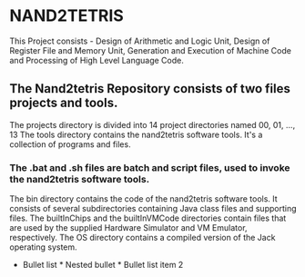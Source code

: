 # NAND2TETRIS
This Project consists - Design of Arithmetic and Logic Unit, Design of Register File and Memory Unit, Generation and Execution of Machine Code and Processing of High Level Language Code. 
## The Nand2tetris Repository consists of two files projects and tools.
The projects directory is divided into 14 project directories named 00, 01, ..., 13
The tools directory contains the nand2tetris software tools. It's a collection of programs and files.         
### The .bat and .sh files are batch and script files, used to invoke the nand2tetris software tools.
The bin directory contains the code of the nand2tetris software tools. It consists of several subdirectories containing Java class files and supporting files.
The builtInChips and the builtInVMCode directories contain files that are used by the supplied Hardware Simulator and VM Emulator, respectively.
The OS directory contains a compiled version of the Jack operating system.

* Bullet list
              * Nested bullet
          * Bullet list item 2
